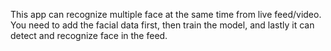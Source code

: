 This app can recognize multiple face at the same time from live feed/video. You need to add the facial data first, then train the model, and lastly it can detect and recognize face in the feed. 
